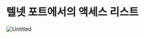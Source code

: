 # 텔넷 포트에서의 액세스 리스트

![Untitled](%E1%84%90%E1%85%A6%E1%86%AF%E1%84%82%E1%85%A6%E1%86%BA%20%E1%84%91%E1%85%A9%E1%84%90%E1%85%B3%E1%84%8B%E1%85%A6%E1%84%89%E1%85%A5%E1%84%8B%E1%85%B4%20%E1%84%8B%E1%85%A2%E1%86%A8%E1%84%89%E1%85%A6%E1%84%89%E1%85%B3%20%E1%84%85%E1%85%B5%E1%84%89%E1%85%B3%E1%84%90%E1%85%B3%20ff991f73e5e04fdbbfec253c5e347810/Untitled.png)